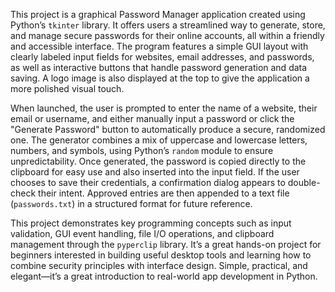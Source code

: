This project is a graphical Password Manager application created using Python’s `tkinter` library. It offers users a streamlined way to generate, store, and manage secure passwords for their online accounts, all within a friendly and accessible interface. The program features a simple GUI layout with clearly labeled input fields for websites, email addresses, and passwords, as well as interactive buttons that handle password generation and data saving. A logo image is also displayed at the top to give the application a more polished visual touch.

When launched, the user is prompted to enter the name of a website, their email or username, and either manually input a password or click the "Generate Password" button to automatically produce a secure, randomized one. The generator combines a mix of uppercase and lowercase letters, numbers, and symbols, using Python’s `random` module to ensure unpredictability. Once generated, the password is copied directly to the clipboard for easy use and also inserted into the input field. If the user chooses to save their credentials, a confirmation dialog appears to double-check their intent. Approved entries are then appended to a text file (`passwords.txt`) in a structured format for future reference.

This project demonstrates key programming concepts such as input validation, GUI event handling, file I/O operations, and clipboard management through the `pyperclip` library. It’s a great hands-on project for beginners interested in building useful desktop tools and learning how to combine security principles with interface design. Simple, practical, and elegant—it’s a great introduction to real-world app development in Python.
